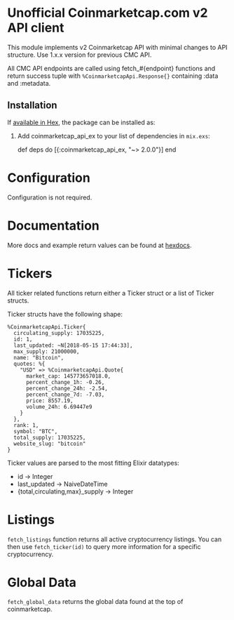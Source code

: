# Unofficial Coinmarketcap.com v2 API client

This module implements v2 Coinmarketcap API with minimal changes to API structure. Use 1.x.x version for previous CMC API.

All CMC API endpoints are called using fetch_#{endpoint} functions and return success tuple with `%CoinmarketcapApi.Response{}` containing :data and :metadata.

## Installation

If [available in Hex](https://hex.pm/coinmarketcap_api_ex), the package can be installed as:

  1. Add coinmarketcap_api_ex to your list of dependencies in `mix.exs`:

        def deps do
          [{:coinmarketcap_api_ex, "~> 2.0.0"}]
        end

# Configuration

Configuration is not required.

# Documentation

More docs and example return values can be found at [hexdocs](https://hexdocs.pm/coinmarketcap_api/2.0.0/CoinmarketcapApi.html).

# Tickers

All ticker related functions return either a Ticker struct or a list of Ticker structs.

Ticker structs have the following shape:

```
%CoinmarketcapApi.Ticker{
  circulating_supply: 17035225,
  id: 1,
  last_updated: ~N[2018-05-15 17:44:33],
  max_supply: 21000000,
  name: "Bitcoin",
  quotes: %{
    "USD" => %CoinmarketcapApi.Quote{
      market_cap: 145773657018.0,
      percent_change_1h: -0.26,
      percent_change_24h: -2.54,
      percent_change_7d: -7.03,
      price: 8557.19,
      volume_24h: 6.69447e9
    }
  },
  rank: 1,
  symbol: "BTC",
  total_supply: 17035225,
  website_slug: "bitcoin"
}
```

Ticker values are parsed to the most fitting Elixir datatypes:

* id -> Integer
* last_updated -> NaiveDateTime
* {total,circulating,max}_supply -> Integer

# Listings

`fetch_listings` function returns all active cryptocurrency listings. You can then use `fetch_ticker(id)` to query more information for a specific cryptocurrency.

# Global Data

`fetch_global_data` returns the global data found at the top of coinmarketcap.
